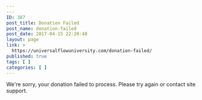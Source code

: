 ```yaml
---
---
ID: 387
post_title: Donation Failed
post_name: donation-failed
post_date: 2017-04-15 22:20:48
layout: page
link: >
  https://universalflowuniversity.com/donation-failed/
published: true
tags: [ ]
categories: [ ]
---
```

We&#039;re sorry, your donation failed to process. Please try again or contact site support.